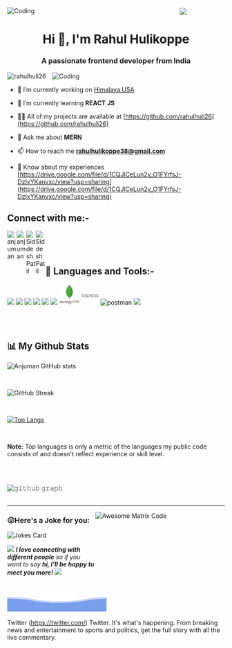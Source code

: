 <img align="left" alt="Coding" width="400" src="https://camo.githubusercontent.com/337c4e99eb112ec7e52d91f816b239a9381a5685ecad2e6b142a69e73e463d7e/68747470733a2f2f692e6962622e636f2f543142327066352f4d65726e2d6c6f676f2d7265706f2e706e67"/>
<!-- <img align="left" margin-bottom: "20px"; margin-left:"20px" alt="Coding" width="400" src="https://cdn.dribbble.com/users/926537/screenshots/4502924/python-2.gif"/> -->
<img align="center"  src="https://readme-typing-svg.herokuapp.com?size=28&color=1B5D7AC4&lines=I'm+a+Full-Stack+Web+Developer.;Welcome+to+my+GitHub+Profile!"/>
<h1 align="center">Hi 👋, I'm Rahul Hulikoppe</h1>
<h3 align="center">A passionate frontend developer from India</h3>
<img align="right" alt="Coding" width="400" src="https://cdn.dribbble.com/users/1162077/screenshots/3848914/programmer.gif"/>


<p align="left"> <img src="https://komarev.com/ghpvc/?username=rahulhuli26&label=Profile%20views&color=0e75b6&style=flat" alt="rahulhuli26" /> </p>


- 🔭 I’m currently working on [Himalaya USA](https://courageous-panda-a97c46.netlify.app/)

- 🌱 I’m currently learning **REACT JS**

- 👨‍💻 All of my projects are available at [https://github.com/rahulhuli26](https://github.com/rahulhuli26)

- 💬 Ask me about **MERN**

- 📫 How to reach me **rahulhulikoppe38@gmail.com**

- 📄 Know about my experiences [https://drive.google.com/file/d/1CQJlCeLun2v_O1FYrfsJ-DzIxYKanvxc/view?usp=sharing](https://drive.google.com/file/d/1CQJlCeLun2v_O1FYrfsJ-DzIxYKanvxc/view?usp=sharing)
## Connect with me:-
<p align="left">

<a href="https://twitter.com/">
  <img align="left" alt="anjuman" | Twitter" width="22px" src="https://cdn.jsdelivr.net/npm/simple-icons@v3/icons/twitter.svg" />
</a>
 
<a href="https://www.linkedin.com/in/anjuman-ansari-0a3810174/">
  <img align="left" alt="anjuman" width="22px" src="https://cdn.jsdelivr.net/npm/simple-icons@v3/icons/linkedin.svg" />
</a>

<a href="https://www.instagram.com/anjuman1602/">
  <img align="left" alt="Siddesh Patil" width="22px" src="https://cdn.jsdelivr.net/npm/simple-icons@v3/icons/instagram.svg" />
</a>

<a href="https://github.com/anjuman-v">
  <img align="left" alt="Siddesh Patil" width="22px" src="https://cdn-icons-png.flaticon.com/512/25/25231.png" />
</a>

<br />
<br />
<br />                                                                                                                     



## 🚀 Languages and Tools:-

<p align="left"> 
<img src="https://img.icons8.com/color/48/000000/html-5.png"/>  
    <img src="https://img.icons8.com/color/48/000000/css3.png"/>
   <img src="https://img.icons8.com/color/48/000000/javascript.png"/>
  <img src="https://img.icons8.com/color/48/000000/react-native.png"/>  
  <img src="https://img.icons8.com/color/48/000000/redux.png"/> 
     <img src="https://img.icons8.com/color/48/000000/nodejs.png"/>
    <img src="https://raw.githubusercontent.com/devicons/devicon/master/icons/mongodb/mongodb-original-wordmark.svg" alt="mongodb" width="48" height="48"/>
     <img src="https://raw.githubusercontent.com/devicons/devicon/master/icons/express/express-original-wordmark.svg" alt="express" width="40" height="40"/> 
  <img src="https://www.vectorlogo.zone/logos/getpostman/getpostman-icon.svg" alt="postman" width="45" height="45"/> 
   <img src="https://img.icons8.com/color/48/000000/git.png"/> 
  
</p>

</br>
</br>

## 📊 My Github Stats

![Anjuman GitHub stats](https://github-readme-stats.vercel.app/api?username=anjuman-v&show_icons=true&theme=radical) 

</br>


![GitHub Streak](https://github-readme-streak-stats.herokuapp.com/?user=anjuman-v&theme=radical) 

</br>

[![Top Langs](https://github-readme-stats.vercel.app/api/top-langs/?username=anjuman-v&layout=compact&text_color=daf7dc&bg_color=151515)](https://github.com/Coolasid/github-readme-stats)

</br>




<b>Note:</b> Top languages is only a metric of the languages my public code consists of and doesn't reflect experience or skill level.


<br/>
<br/>

![𝚐𝚒𝚝𝚑𝚞𝚋 𝚐𝚛𝚊𝚙𝚑](https://activity-graph.herokuapp.com/graph?username=anjuman-v&theme=gruvbox&hide_border=true&area=true)
<br/>
<br/>

</p>
                                                            
<hr clear="both">

<img src = 'https://github.com/MarikIshtar007/MarikIshtar007/blob/master/images/matrix.gif' alt = 'Awesome Matrix Code' align='right' height=180px width="300px"/>

### 😜Here's a Joke for you:
<img src="https://readme-jokes.vercel.app/api" alt="Jokes Card" />

<img src="https://media.giphy.com/media/LnQjpWaON8nhr21vNW/giphy.gif" width="60"> <em><b>I love connecting with different people</b> so if you want to say <b>hi, I'll be happy to meet you more!</b></em> <img src="https://media.giphy.com/media/7j2hfyeVcDtf2/giphy.gif" width="50" />
  
![](https://github.com/amandewatnitrr/amandewatnitrr/blob/main/imgs/bottom_header.svg)

Twitter (https://twitter.com/)
Twitter. It's what's happening.
From breaking news and entertainment to sports and politics, get the full story with all the live commentary.

